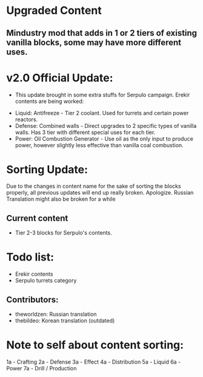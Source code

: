 # Upgraded Content
## Mindustry mod that adds in 1 or 2 tiers of existing vanilla blocks, some may have more different uses.

# v2.0 Official Update:
- This update brought in some extra stuffs for Serpulo campaign. Erekir contents are being worked:
+ Liquid: Antifreeze - Tier 2 coolant. Used for turrets and certain power reactors. 
+ Defense: Combined walls - Direct upgrades to 2 specific types of vanilla walls. Has 3 tier with different special uses for each tier.
+ Power: Oil Combustion Generator - Use oil as the only input to produce power, however slightly less effective than vanilla coal combustion.

# Sorting Update: 
Due to the changes in content name for the sake of sorting the blocks properly, all previous updates will end up really broken. Apologize.
Russian Translation might also be broken for a while


## Current content
- Tier 2-3 blocks for Serpulo's contents.


# Todo list:
- Erekir contents
- Serpulo turrets category

## Contributors:
- theworldzen: Russian translation
- thebildeo: Korean translation (outdated)


# Note to self about content sorting:
1a - Crafting
2a - Defense
3a - Effect
4a - Distribution
5a - Liquid
6a - Power
7a - Drill / Production
